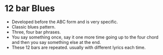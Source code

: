 # 12 bar Blues

- Developed before the ABC form and is very specific.
- Classic blues pattern.
- Three, four bar phrases.
- You say something once, say it one more time going up to the four chord and then you say something else at the end.
- These 12 bars are repeated. usually with different lyrics each time.
